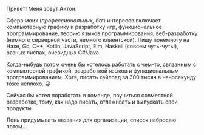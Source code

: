 Привет! Меня зовут Антон.

Сфера моих (_профессиональных, бгг_) интересов включает компьютерную графику и разработку игр, функциональное программирование, теорию языков программирования, веб-разработку (немного серверной части, немного клиентской). Пишу понемногу на Haxe, Go, C++, Kotlin, JavaScript, Elm, Haskell (совсем чуть-чуть!), разных лиспах, очевидных C#/Java.

Когда-нибудь потом очень бы хотелось работать с чем-то, связанным с компьютерной графикой, разработкой языков и функциональным программированием. Хотя, писать хайлоад за 300 тысяч в наносекунду тоже неплохо. 😀

Сейчас бы хотел поработать в команде, поучиться совместной разработке, тому, как надо писать, отлаживать и выпускать свои продукты.

Лень придумывать названия для организации, список набросаю потом...